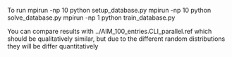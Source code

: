 To run
mpirun -np 10 python setup_database.py
mpirun -np 10 python solve_database.py
mpirun -np 1 python train_database.py

You can compare results with
../AIM_100_entries.CLI_parallel.ref
which should be qualitatively similar, but due to the different random distributions they will be differ quantitatively